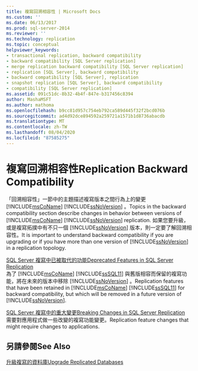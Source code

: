 ```yaml
---
title: 複寫回溯相容性 | Microsoft Docs
ms.custom: ''
ms.date: 06/13/2017
ms.prod: sql-server-2014
ms.reviewer: ''
ms.technology: replication
ms.topic: conceptual
helpviewer_keywords:
- transactional replication, backward compatibility
- backward compatibility [SQL Server replication]
- merge replication backward compatibility [SQL Server replication]
- replication [SQL Server], backward compatibility
- backward compatibility [SQL Server], replication
- snapshot replication [SQL Server], backward compatibility
- compatibility [SQL Server replication]
ms.assetid: 091c51dc-8b32-4b4f-847e-b317456c8394
author: MashaMSFT
ms.author: mathoma
ms.openlocfilehash: b9cc81d957c754eb792ca589d445f32f2bcd076b
ms.sourcegitcommit: ad4d92dce894592a259721a1571b1d8736abacdb
ms.translationtype: MT
ms.contentlocale: zh-TW
ms.lasthandoff: 08/04/2020
ms.locfileid: "87585275"
---
```

# <a name="replication-backward-compatibility"></a><span data-ttu-id="4b199-102">複寫回溯相容性</span><span class="sxs-lookup"><span data-stu-id="4b199-102">Replication Backward Compatibility</span></span>
  <span data-ttu-id="4b199-103">「回溯相容性」一節中的主題描述複寫版本之間行為上的變更 [!INCLUDE[msCoName](../../includes/msconame-md.md)] [!INCLUDE[ssNoVersion](../../includes/ssnoversion-md.md)] 。</span><span class="sxs-lookup"><span data-stu-id="4b199-103">Topics in the backward compatibility section describe changes in behavior between versions of [!INCLUDE[msCoName](../../includes/msconame-md.md)] [!INCLUDE[ssNoVersion](../../includes/ssnoversion-md.md)] replication.</span></span> <span data-ttu-id="4b199-104">如果您要升級，或是複寫拓撲中有不只一個 [!INCLUDE[ssNoVersion](../../includes/ssnoversion-md.md)] 版本，則一定要了解回溯相容性。</span><span class="sxs-lookup"><span data-stu-id="4b199-104">It is important to understand backward compatibility if you are upgrading or if you have more than one version of [!INCLUDE[ssNoVersion](../../includes/ssnoversion-md.md)] in a replication topology.</span></span>  
  
 [<span data-ttu-id="4b199-105">SQL Server 複寫中已被取代的功能</span><span class="sxs-lookup"><span data-stu-id="4b199-105">Deprecated Features in SQL Server Replication</span></span>](deprecated-features-in-sql-server-replication.md)  
 <span data-ttu-id="4b199-106">為了 [!INCLUDE[msCoName](../../includes/msconame-md.md)] [!INCLUDE[ssSQL11](../../includes/sssql11-md.md)] 與舊版相容而保留的複寫功能，將在未來的版本中移除 [!INCLUDE[ssNoVersion](../../includes/ssnoversion-md.md)] 。</span><span class="sxs-lookup"><span data-stu-id="4b199-106">Replication features that have been retained in [!INCLUDE[msCoName](../../includes/msconame-md.md)] [!INCLUDE[ssSQL11](../../includes/sssql11-md.md)] for backward compatibility, but which will be removed in a future version of [!INCLUDE[ssNoVersion](../../includes/ssnoversion-md.md)].</span></span>  
  
 [<span data-ttu-id="4b199-107">SQL Server 複寫中的重大變更</span><span class="sxs-lookup"><span data-stu-id="4b199-107">Breaking Changes in SQL Server Replication</span></span>](breaking-changes-in-sql-server-replication.md)  
 <span data-ttu-id="4b199-108">需要對應用程式做一些改變的複寫功能變更。</span><span class="sxs-lookup"><span data-stu-id="4b199-108">Replication feature changes that might require changes to applications.</span></span>  
  
## <a name="see-also"></a><span data-ttu-id="4b199-109">另請參閱</span><span class="sxs-lookup"><span data-stu-id="4b199-109">See Also</span></span>  
 [<span data-ttu-id="4b199-110">升級複寫的資料庫</span><span class="sxs-lookup"><span data-stu-id="4b199-110">Upgrade Replicated Databases</span></span>](../../database-engine/install-windows/upgrade-replicated-databases.md)  
  
  
